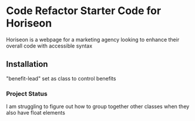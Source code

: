 # Code Refactor Starter Code for Horiseon
Horiseon is a webpage for a marketing agency looking to enhance their overall code with accessible syntax
## Installation
"benefit-lead" set as class to control benefits
### Project Status
I am struggling to figure out how to group together other classes when they also have float elements 